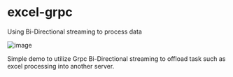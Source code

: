 # excel-grpc
Using Bi-Directional streaming to process data

![image](https://github.com/kelvint96/excel-grpc/assets/82433256/df3c0177-3b3c-4bf8-b953-e89bc629eb89)

Simple demo to utilize Grpc Bi-Directional streaming to offload task such as excel processing into another server.
